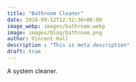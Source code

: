 ```yaml
---
title: "Bathroom Cleaner"
date: 2018-09-12T12:52:36+06:00
image_webp: images/bathroom.webp
image: images/blog/bathroom.png
author: Vincent Hall
description : "This is meta description"
draft: true
---
```

A system cleaner.